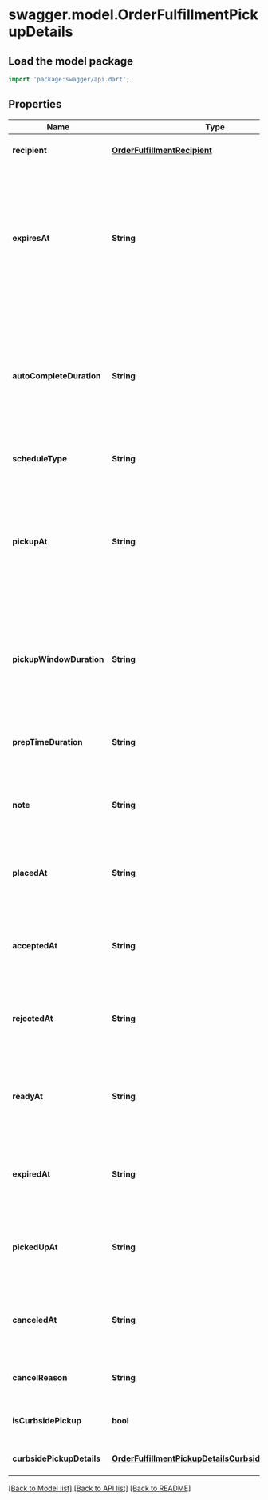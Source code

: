 # swagger.model.OrderFulfillmentPickupDetails

## Load the model package
```dart
import 'package:swagger/api.dart';
```

## Properties
Name | Type | Description | Notes
------------ | ------------- | ------------- | -------------
**recipient** | [**OrderFulfillmentRecipient**](OrderFulfillmentRecipient.md) |  | [optional] [default to null]
**expiresAt** | **String** | The [timestamp](https://developer.squareup.com/docs/build-basics/working-with-dates) indicating when this fulfillment expires if it is not accepted. The timestamp must be in RFC 3339 format (for example, \&quot;2016-09-04T23:59:33.123Z\&quot;). The expiration time can only be set up to 7 days in the future. If &#x60;expires_at&#x60; is not set, this pickup fulfillment is automatically accepted when placed. | [optional] [default to null]
**autoCompleteDuration** | **String** | The duration of time after which an open and accepted pickup fulfillment is automatically moved to the &#x60;COMPLETED&#x60; state. The duration must be in RFC 3339 format (for example, \&quot;P1W3D\&quot;). If not set, this pickup fulfillment remains accepted until it is canceled or completed. | [optional] [default to null]
**scheduleType** | **String** | The schedule type of the pickup fulfillment. Defaults to &#x60;SCHEDULED&#x60;. | [optional] [default to null]
**pickupAt** | **String** | The [timestamp](https://developer.squareup.com/docs/build-basics/working-with-dates) that represents the start of the pickup window. Must be in RFC 3339 timestamp format, e.g., \&quot;2016-09-04T23:59:33.123Z\&quot;. For fulfillments with the schedule type &#x60;ASAP&#x60;, this is automatically set to the current time plus the expected duration to prepare the fulfillment. | [optional] [default to null]
**pickupWindowDuration** | **String** | The window of time in which the order should be picked up after the &#x60;pickup_at&#x60; timestamp. Must be in RFC 3339 duration format, e.g., \&quot;P1W3D\&quot;. Can be used as an informational guideline for merchants. | [optional] [default to null]
**prepTimeDuration** | **String** | The duration of time it takes to prepare this fulfillment. The duration must be in RFC 3339 format (for example, \&quot;P1W3D\&quot;). | [optional] [default to null]
**note** | **String** | A note to provide additional instructions about the pickup fulfillment displayed in the Square Point of Sale application and set by the API. | [optional] [default to null]
**placedAt** | **String** | The [timestamp](https://developer.squareup.com/docs/build-basics/working-with-dates) indicating when the fulfillment was placed. The timestamp must be in RFC 3339 format (for example, \&quot;2016-09-04T23:59:33.123Z\&quot;). | [optional] [default to null]
**acceptedAt** | **String** | The [timestamp](https://developer.squareup.com/docs/build-basics/working-with-dates) indicating when the fulfillment was accepted. The timestamp must be in RFC 3339 format (for example, \&quot;2016-09-04T23:59:33.123Z\&quot;). | [optional] [default to null]
**rejectedAt** | **String** | The [timestamp](https://developer.squareup.com/docs/build-basics/working-with-dates) indicating when the fulfillment was rejected. The timestamp must be in RFC 3339 format (for example, \&quot;2016-09-04T23:59:33.123Z\&quot;). | [optional] [default to null]
**readyAt** | **String** | The [timestamp](https://developer.squareup.com/docs/build-basics/working-with-dates) indicating when the fulfillment is marked as ready for pickup. The timestamp must be in RFC 3339 format (for example, \&quot;2016-09-04T23:59:33.123Z\&quot;). | [optional] [default to null]
**expiredAt** | **String** | The [timestamp](https://developer.squareup.com/docs/build-basics/working-with-dates) indicating when the fulfillment expired. The timestamp must be in RFC 3339 format (for example, \&quot;2016-09-04T23:59:33.123Z\&quot;). | [optional] [default to null]
**pickedUpAt** | **String** | The [timestamp](https://developer.squareup.com/docs/build-basics/working-with-dates) indicating when the fulfillment was picked up by the recipient. The timestamp must be in RFC 3339 format (for example, \&quot;2016-09-04T23:59:33.123Z\&quot;). | [optional] [default to null]
**canceledAt** | **String** | The [timestamp](https://developer.squareup.com/docs/build-basics/working-with-dates) indicating when the fulfillment was canceled. The timestamp must be in RFC 3339 format (for example, \&quot;2016-09-04T23:59:33.123Z\&quot;). | [optional] [default to null]
**cancelReason** | **String** | A description of why the pickup was canceled. The maximum length: 100 characters. | [optional] [default to null]
**isCurbsidePickup** | **bool** | If set to &#x60;true&#x60;, indicates that this pickup order is for curbside pickup, not in-store pickup. | [optional] [default to null]
**curbsidePickupDetails** | [**OrderFulfillmentPickupDetailsCurbsidePickupDetails**](OrderFulfillmentPickupDetailsCurbsidePickupDetails.md) |  | [optional] [default to null]

[[Back to Model list]](../README.md#documentation-for-models) [[Back to API list]](../README.md#documentation-for-api-endpoints) [[Back to README]](../README.md)


